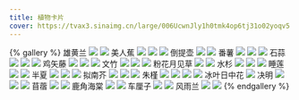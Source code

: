 ```yaml
---
title: 植物卡片
cover: https://tvax3.sinaimg.cn/large/006UcwnJly1h0tmk4op6tj31o02yoqv5.jpg
---
```

{% gallery %}
雄黄兰
![](https://tvax3.sinaimg.cn/large/006UcwnJly1h0tmk4op6tj31o02yoqv5.jpg)
![](https://tva1.sinaimg.cn/large/006UcwnJly1h0tmlvuuy9j31o02yob2a.jpg)
美人蕉
![](https://tva1.sinaimg.cn/large/006UcwnJly1h0tmmx8b8ej31o02yoe82.jpg)
![](https://tva2.sinaimg.cn/large/006UcwnJly1h0tmmx8b8ej31o02yoe82.jpg)
![](https://tvax4.sinaimg.cn/large/006UcwnJgy1h0tmtxuld7j31o02yoe81.jpg)
倒提壶
![](https://tva4.sinaimg.cn/large/006UcwnJgy1h0tmu723zqj30hs0vmqcz.jpg)
![](https://tvax2.sinaimg.cn/large/006UcwnJgy1h0tmujdvxkj31o02yonpd.jpg)
番薯
![](https://tva4.sinaimg.cn/large/006UcwnJgy1h0tmut7lb5j31o02yob2a.jpg)
![](https://tva2.sinaimg.cn/large/006UcwnJgy1h0tmv1u0ipj31o02yo1kz.jpg)
![](https://tva2.sinaimg.cn/large/006UcwnJgy1h0tmv9rya8j31o02yox6p.jpg)
石蒜
![](https://tvax4.sinaimg.cn/large/006UcwnJgy1h0tmviobxhj31o02yo4qq.jpg)
![](https://tva3.sinaimg.cn/large/006UcwnJgy1h0tmvrzsuqj31o02yox6p.jpg)
![](https://tvax3.sinaimg.cn/large/006UcwnJgy1h0tmvzw931j31o02you0y.jpg)
鸡矢藤
![](https://tva4.sinaimg.cn/large/006UcwnJgy1h0tmw85xhej31o02yo4qq.jpg)
![](https://tvax1.sinaimg.cn/large/006UcwnJgy1h0tmwndfs6j31o0140qv5.jpg)
![](https://tva2.sinaimg.cn/large/006UcwnJgy1h0tmwt1o8qj31o02yo1ky.jpg)
文竹
![](https://tva4.sinaimg.cn/large/006UcwnJgy1h0tmwzzfiqj31o02yoe82.jpg)
![](https://tvax4.sinaimg.cn/large/006UcwnJgy1h0tmx793lpj31o00xq7wh.jpg)
![](https://tva4.sinaimg.cn/large/006UcwnJgy1h0tmxg68p6j31o02yo4qq.jpg)
粉花月见草
![](https://tva4.sinaimg.cn/large/006UcwnJgy1h0tmxngx0sj31o02yo4qq.jpg)
![](https://tva3.sinaimg.cn/large/006UcwnJgy1h0tmxzsntrj31o02yo4qr.jpg)
水杉
![](https://tva4.sinaimg.cn/large/006UcwnJgy1h0tmy9mke6j31o02yonpd.jpg)
![](https://tva4.sinaimg.cn/large/006UcwnJgy1h0tmyhwteoj31o01407wi.jpgg)
![](https://tvax3.sinaimg.cn/large/006UcwnJgy1h0tmyn1j7bj30hs0vm4a8.jpg)
睡莲
![](https://tva2.sinaimg.cn/large/006UcwnJgy1h0tmyxa78wj31o02yo4qq.jpg)
![](https://tvax1.sinaimg.cn/large/006UcwnJgy1h0tmz5m5egj31o02yoe82.jpg)
半夏
![](https://tva1.sinaimg.cn/large/006UcwnJgy1h0tmzdpef1j31o02yo4qq.jpg)
![](https://tva1.sinaimg.cn/large/006UcwnJgy1h0tmzko2wmj31o02yo1ky.jpg)
![](https://tva3.sinaimg.cn/large/006UcwnJgy1h0tmzqrct3j31o02yo4qq.jpg)
拟南芥
![](https://tva1.sinaimg.cn/large/006UcwnJgy1h0tmzzjl57j31o02yo1ky.jpg)
![](https://tva4.sinaimg.cn/large/006UcwnJgy1h0tn09jfypj31o0190kjl.jpg)
![](https://tva4.sinaimg.cn/large/006UcwnJgy1h0tn0f83guj31o02yo7wi.jpg)
朱槿
![](https://tvax3.sinaimg.cn/large/006UcwnJgy1h0tn0o0irej31o02yo4qq.jpg)
![](https://tvax2.sinaimg.cn/large/006UcwnJgy1h0tn0xikukj31o02yox6q.jpg)
![](https://tvax3.sinaimg.cn/large/006UcwnJgy1h0tn138m5qj31o01904qp.jpg)
![](https://tvax3.sinaimg.cn/large/006UcwnJgy1h0tn196zpoj31o0140npe.jpg)
冰叶日中花
![](https://tvax1.sinaimg.cn/large/006UcwnJgy1h0tn1hw2wxj31o02yohdu.jpg)
决明
![](https://tva2.sinaimg.cn/large/006UcwnJgy1h0tn1zv837j31o02yob2a.jpg)
![](https://tvax2.sinaimg.cn/large/006UcwnJgy1h0tn28jp79j31o0190kjl.jpg)
![](https://tvax3.sinaimg.cn/large/006UcwnJgy1h0tn2e505pj31o02yo7wi.jpg)
苜蓿
![](https://tvax3.sinaimg.cn/large/006UcwnJgy1h0tn2ojov1j30qo0hs3zu.jpg)
![](https://tvax3.sinaimg.cn/large/006UcwnJgy1h0tn4kx21pj30hs0vm4gq.jpg)
鹿角海棠
![](https://tva1.sinaimg.cn/large/006UcwnJgy1h0tn4rho5aj30qo0hsq4i.jpg)
![](https://tva2.sinaimg.cn/large/006UcwnJgy1h0tn4zmcl5j30hs0vngos.jpg)
车厘子
![](https://tvax2.sinaimg.cn/large/006UcwnJgy1h0tn58euzfj30hs0vn0x4.jpg)
![](https://tvax2.sinaimg.cn/large/006UcwnJgy1h0tn5ftgdvj30hs0vnaf4.jpg)
风雨兰
![](https://tva2.sinaimg.cn/large/006UcwnJgy1h0tn5mee9pj30hs0vfqio.jpg)
![](https://tvax3.sinaimg.cn/large/006UcwnJgy1h0tn5ue4m0j30qo0hsq59.jpg)
{% endgallery %}